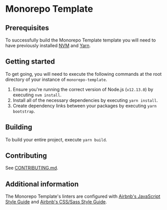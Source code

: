 # Monorepo Template

## Prerequisites

To successfully build the Monorepo Template template you will need to have previously installed [NVM](https://github.com/nvm-sh/nvm#installing-and-updating) and [Yarn](https://yarnpkg.com/getting-started/install).

## Getting started

To get going, you will need to execute the following commands at the root directory of your instance of `monorepo-template`.

1. Ensure you're running the correct version of Node.js (`v12.13.0`) by executing `nvm install`.
2. Install all of the necessary dependencies by executing `yarn install`.
3. Create dependency links between your packages by executing `yarn bootstrap`.

## Building

To build your entire project, execute `yarn build`.

## Contributing

See [CONTRIBUTING.md](https://github.com/DanMad/monorepo-template/blob/master/CONTRIBUTING.md).

## Additional information

The Monorepo Template's linters are configured with [Airbnb's JavaScript Style Guide](https://github.com/airbnb/javascript) and [Airbnb's CSS/Sass Style Guide](https://github.com/airbnb/css).
